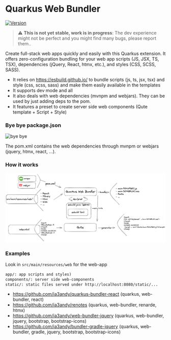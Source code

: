 # Quarkus Web Bundler

[![Version](https://img.shields.io/maven-central/v/io.quarkiverse.web-bundler/quarkus-web-bundler?logo=apache-maven&style=flat-square)](https://search.maven.org/artifact/io.quarkiverse.web-bundler/quarkus-web-bundler)

> :warning: **This is not yet stable, work is in progress**: The dev experience might not be perfect and you might find many bugs, please report them..

Create full-stack web apps quickly and easily with this Quarkus extension. It offers zero-configuration bundling for your web app scripts (JS, JSX, TS, TSX), dependencies (jQuery, React, htmx, etc.), and styles (CSS, SCSS, SASS).

- It relies on https://esbuild.github.io/ to bundle scripts (js, ts, jsx, tsx) and style (css, scss, sass) and make them easily available in the templates
- It supports dev mode and all
- It also deals with web dependencies (mvnpm and webjars). They can be used by just adding deps to the pom.
- It features a preset to create server side web components (Qute template + Script + Style)


### Bye bye package.json

![bye bye](https://media4.giphy.com/media/w89ak63KNl0nJl80ig/giphy.gif?cid=ecf05e47e4m3b8izbl3oc7yzpnjulxge9nnpmgwsobqg8vlk&ep=v1_gifs_search&rid=giphy.gif&ct=g)

The pom.xml contains the web dependencies through mvnpm or webjars (jquery, htmx, react, ...).


### How it works

![quarkus-web-bundler.png](./quarkus-web-bundler.png?raw=true)


### Examples


Look in `src/main/resources/web` for the web-app
```
app/: app scripts and styles)
components/: server side web-components
static/: static files served under http://localhost:8080/static/...
```

- https://github.com/ia3andy/quarkus-bundler-react (quarkus, web-bundler, react)
- https://github.com/ia3andy/renotes (quarkus, web-bundler, renarde, htmx)
- https://github.com/ia3andy/web-bundler-jquery (quarkus, web-bundler, jquery, bootstrap, bootstrap-icons)
- https://github.com/ia3andy/bundler-gradle-jquery (quarkus, web-bundler, gradle, jquery, bootstrap, bootstrap-icons)
